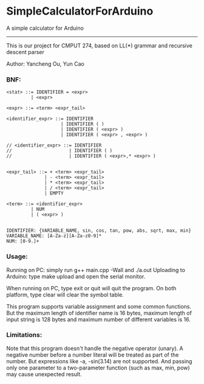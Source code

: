 # SimpleCalculatorForArduino
A simple calculator for Arduino 
***

This is our project for CMPUT 274, based on LL(*) grammar and recursive descent parser 

Author: Yancheng Ou, Yun Cao 

### BNF:
```
<stat> ::= IDENTIFIER = <expr> 
         | <expr>

<expr> ::= <term> <expr_tail>

<identifier_expr> ::= IDENTIFIER
                    | IDENTIFIER ( )
                    | IDENTIFIER ( <expr> )           
                    | IDENTIFIER ( <expr> , <expr> )  

// <identifier_expr> ::= IDENTIFIER
//                     | IDENTIFIER ( )
//                     | IDENTIFIER ( <expr>,* <expr> )


<expr_tail> ::= + <term> <expr_tail>
              | - <term> <expr_tail>
              | * <term> <expr_tail>
              | / <term> <expr_tail>
              | EMPTY

<term> ::= <identifier_expr>
         | NUM
         | ( <expr> )


IDENTIFIER: {VARIABLE_NAME, sin, cos, tan, pow, abs, sqrt, max, min}
VARIABLE_NAME: [A-Za-z][A-Za-z0-9]*
NUM: [0-9.]+ 
``` 

### Usage: 
Running on PC: simply run g++ main.cpp -Wall and ./a.out 
Uploading to Arduino: type make upload and open the serial monitor. 

When running on PC, type exit or quit will quit the program. 
On both platform, type clear will clear the symbol table. 

This program supports variable assignment and some common functions. 
But the maximum length of identifier name is 16 bytes, maximum length of input string is 128 bytes and maximum number of different variables is 16. 

### Limitations: 
Note that this program doesn't handle the negative operator (unary). A negative number before a number literal will be treated as part of the number. 
But expressions like -a, -sin(3.14) are not supported. 
And passing only one parameter to a two-parameter function (such as max, min, pow) may cause unexpected result. 

